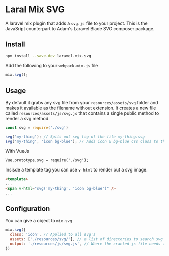 # Laral Mix SVG

A laravel mix plugin that adds a `svg.js` file to your project. This is the JavaSript counterpart to Adam's Laravel Blade SVG composer package.

## Install

```bash
npm install --save-dev laravel-mix-svg
```

Add the following to your `webpack.mix.js` file
```javascript
mix.svg();
```

## Usage

By default it grabs any svg file from your `resources/assets/svg` folder and makes it available as the filename without extension.
It creates a new file called `resources/assets/js/svg.js` that contains a single public method to render a svg method.

```javascript
const svg = require('./svg')

svg('my-thing'); // Spits out svg tag of the file my-thing.svg
svg('my-thing', 'icon bg-blue'); // Adds icon & bg-blue css class to the svg.
```

With VueJs

```
Vue.prototype.svg = require('./svg');
```

Insisde a template tag you can use `v-html` to render out a svg image.
```html
<template>
...
<span v-html="svg('my-thing', 'icon bg-blue')" />
...
```

## Configuration

You can give a object to `mix.svg` 

```javascript
mix.svg({
  class: 'icon', // Applied to all svg's
  assets: ['./resources/svg/'], // a list of directories to search svg images
  output: './resources/js/svg.js', // Where the craeted js file needs to go.
})
```
